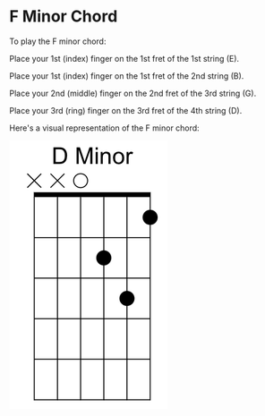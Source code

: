 # F Minor Chord

To play the F minor chord:

Place your 1st (index) finger on the 1st fret of the 1st string (E).

Place your 1st (index) finger on the 1st fret of the 2nd string (B).

Place your 2nd (middle) finger on the 2nd fret of the 3rd string (G).

Place your 3rd (ring) finger on the 3rd fret of the 4th string (D).

Here's a visual representation of the F minor chord:

![F Minor Chord](https://github.com/Gson44/guitarLessonReadmen/blob/main/DMInor.png?raw=true)

